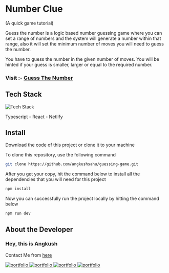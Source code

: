 # Number Clue

(A quick game tutorial)

Guess the number is a logic based number guessing game where you can set a range of numbers and the system will generate a number within that range, also it will set the minimum number of moves you will need to guess the number.

You have to guess the number in the given number of moves. You will be hinted if your guess is smaller, larger or equal to the required number.

### Visit :- [Guess The Number](https://numberclue.netlify.app/)

## Tech Stack

![Tech Stack](https://skillicons.dev/icons?i=ts,react,netlify&theme=dark)

Typescript - React - Netlify

## Install

Download the code of this project or clone it to your machine

To clone this repository, use the following command

```bash
git clone https://github.com/angkushsahu/guessing-game.git
```

After you get your copy, hit the command below to install all the dependencies that you will need for this project

```bash
npm install
```

Now you can successfully run the project locally by hitting the command below

```bash
npm run dev
```

## About the Developer

### Hey, this is Angkush

Contact Me from [here](https://angkush.vercel.app/contact)

<a href="https://angkush.vercel.app/" rel="noopener noreferrer" target="_blank">
  <img src="https://img.shields.io/badge/my_portfolio-teal?style=for-the-badge&logo=ko-fi&logoColor=white" alt="portfolio" />
</a>

<a href="https://linkedin.com/in/angkush-sahu-0409311bb" rel="noopener noreferrer" target="_blank">
  <img src="https://img.shields.io/badge/linkedin-0A66C2?style=for-the-badge&logo=linkedin&logoColor=white" alt="portfolio" />
</a>

<a href="https://angkush.vercel.app/contact" rel="noopener noreferrer" target="_blank">
  <img src="https://img.shields.io/badge/Mail-red?style=for-the-badge&logo=gmail&logoColor=white" alt="portfolio" />
</a>

<a href="https://github.com/angkushsahu" rel="noopener noreferrer" target="_blank">
  <img src="https://img.shields.io/badge/Github-gray?style=for-the-badge&logo=github&logoColor=white" alt="portfolio" />
</a>
